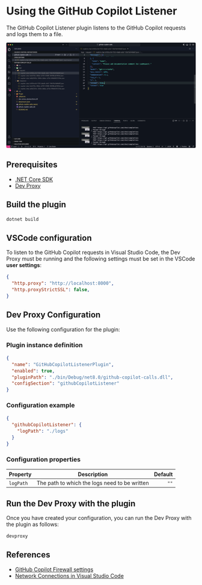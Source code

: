 # Using the GitHub Copilot Listener

The GitHub Copilot Listener plugin listens to the GitHub Copilot requests and logs them to a file.

![GitHub Copilot Listener](./assets/github-copilot-listener.png)

## Prerequisites

- [.NET Core SDK](https://dotnet.microsoft.com/download)
- [Dev Proxy](https://learn.microsoft.com/en-us/microsoft-cloud/dev/dev-proxy/overview)

## Build the plugin

```bash
dotnet build
```

## VSCode configuration

To listen to the GitHub Copilot requests in Visual Studio Code, the Dev Proxy must be running and the following settings must be set in the VSCode **user settings**:

```json
{
  "http.proxy": "http://localhost:8000",
  "http.proxyStrictSSL": false,
}
```

## Dev Proxy Configuration

Use the following configuration for the plugin:

### Plugin instance definition

```json
{
  "name": "GitHubCopilotListenerPlugin",
  "enabled": true,
  "pluginPath": "./bin/Debug/net8.0/github-copilot-calls.dll",
  "configSection": "githubCopilotListener"
}
```

### Configuration example

```json
{
  "githubCopilotListener": {
    "logPath": "./logs"
  }
}
```

### Configuration properties

| Property | Description | Default |
|----------|-------------|--------:|
| `logPath` | The path to which the logs need to be written | `""` |

## Run the Dev Proxy with the plugin

Once you have created your configuration, you can run the Dev Proxy with the plugin as follows:

```bash
devproxy
```

## References

- [GitHub Copilot Firewall settings](https://docs.github.com/en/copilot/troubleshooting-github-copilot/troubleshooting-firewall-settings-for-github-copilot)
- [Network Connections in Visual Studio Code](https://code.visualstudio.com/docs/setup/network)

